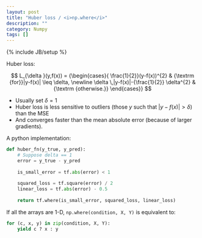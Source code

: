 ```yaml
---
layout: post
title: "Huber loss / <i>np.where</i>"
description: ""
category: Numpy
tags: []
---
```

{% include JB/setup %}

Huber loss:

$$
L_{\delta }(y,f(x)) = {\begin{cases}{
    \frac{1}{2}}(y-f(x))^{2} & {\textrm {for}}|y-f(x)| \leq \delta, \newline 
    \delta \,|y-f(x)|-{\frac{1}{2}} \delta^{2} & {\textrm {otherwise.}}
\end{cases}}
$$

- Usually set $\delta = 1$
- Huber loss is less sensitive to outliers (those $y$ such that $\vert y-f(x) \vert > \delta$) than the MSE
- And converges faster than the mean absolute error (because of larger gradients).

A python implementation:

```python
def huber_fn(y_true, y_pred):
    # Suppose delta == 1
    error = y_true - y_pred
    
    is_small_error = tf.abs(error) < 1
    
    squared_loss = tf.square(error) / 2
    linear_loss = tf.abs(error) - 0.5
    
    return tf.where(is_small_error, squared_loss, linear_loss)
```

If all the arrays are 1-D, `np.where(condition, X, Y)` is equivalent to:

```python
for (c, x, y) in zip(condition, X, Y):
    yield c ? x : y
```